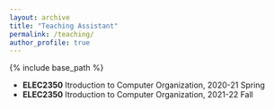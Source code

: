 ```yaml
---
layout: archive
title: "Teaching Assistant"
permalink: /teaching/
author_profile: true
---
```

{% include base_path %}


* **ELEC2350** Itroduction to Computer Organization, 2020-21 Spring
* **ELEC2350** Itroduction to Computer Organization, 2021-22 Fall

